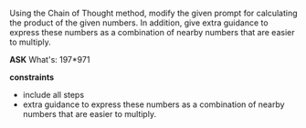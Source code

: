 Using the Chain of Thought method, modify the given prompt for calculating the product of the given numbers. In addition, give extra guidance to express these numbers as a combination of nearby numbers that are easier to multiply.

__ASK__
What's: 197*971

__constraints__
- include all steps
- extra guidance to express these numbers as a combination of nearby numbers that are easier to multiply.